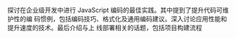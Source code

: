 #

探讨在企业级开发中进行 JavaScript 编码的最佳实践。其中提到了提升代码可维护性的编
码惯例，包括编码技巧、格式化及通用编码建议。深入讨论应用性能和提升速度的技术。最后介绍与上
线部署相关的话题，包括项目构建流程

